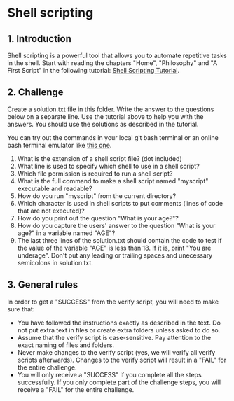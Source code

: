 # Shell scripting

## 1. Introduction

Shell scripting is a powerful tool that allows you to automate repetitive tasks in the shell.
Start with reading the chapters "Home", "Philosophy" and "A First Script" in the following tutorial: [Shell Scripting Tutorial](https://www.shellscript.sh/).

## 2. Challenge

Create a solution.txt file in this folder. Write the answer to the questions below on a separate line. Use the tutorial above to help you with the answers. You should use the solutions as described in the tutorial.

You can try out the commands in your local git bash terminal or an online bash terminal emulator like [this one](https://www.tutorialspoint.com/execute_bash_online.php).

1. What is the extension of a shell script file? (dot included)
2. What line is used to specify which shell to use in a shell script?
3. Which file permission is required to run a shell script?
4. What is the full command to make a shell script named "myscript" executable and readable?
5. How do you run "myscript" from the current directory?
6. Which character is used in shell scripts to put comments (lines of code that are not executed)?
7. How do you print out the question "What is your age?"?
8. How do you capture the users' answer to the question "What is your age?" in a variable named "AGE"?
9. The last three lines of the solution.txt should contain the code to test if the value of the variable "AGE" is less than 18. If it is, print "You are underage". Don't put any leading or trailing spaces and unecessary semicolons in solution.txt.

## 3. General rules

In order to get a "SUCCESS" from the verify script, you will need to make sure that:

- You have followed the instructions exactly as described in the text. Do not put extra text in files or create extra folders unless asked to do so.
- Assume that the verify script is case-sensitive. Pay attention to the exact naming of files and folders.
- Never make changes to the verify script (yes, we will verify all verify scripts afterwards). Changes to the verify script will result in a "FAIL" for the entire challenge.
- You will only receive a "SUCCESS" if you complete all the steps successfully. If you only complete part of the challenge steps, you will receive a "FAIL" for the entire challenge.
